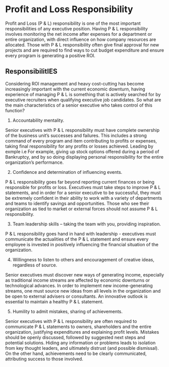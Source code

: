 # Profit and Loss Responsibility


Profit and Loss (P & L) responsibility is one of the most important responsibilities of any executive position. Having P & L responsibility involves monitoring the net income after expenses for a department or entire organization, with direct influence on how company resources are allocated. Those with P & L responsibility often give final approval for new projects and are required to find ways to cut budget expenditure and ensure every program is generating a positive ROI.

## ResponsibilitIES

Considering ROI management and heavy cost-cutting has become increasingly important with the current economic downturn, having experience of managing P & L is something that is actively searched for by executive recruiters when qualifying executive job candidates. So what are the main characteristics of a senior executive who takes control of this function?

1. Accountability mentality.

Senior executives with P & L responsibility must have complete ownership of the business unit’s successes and failures. This includes a strong command of every program and item contributing to profits or expenses, taking final responsibility for any profits or losses achieved. Leading by exmple i.e For example, giving up stock options offered during a period of Bankruptcy, and by so doing displaying personal responsibility for the entire organization’s performance.

2. Confidence and determination of influencing events.

P & L responsibility goes far beyond reporting current finances or being responsible for profits or loss. Executives must take steps to improve P & L statements, and in order for a senior executive to be successful, they must be extremely confident in their ability to work with a variety of departments and teams to identify savings and opportunities. Those who see their organization as tied to market or external forces should not assume P & L responsibility.

3. Team leadership skills – taking the team with you, providing inspiration. 

P & L responsibility goes hand in hand with leadership - executives must communicate the actualities of the P & L statement and ensure every employee is invested in positively influencing the financial situation of the organization.

4. Willingness to listen to others and encouragement of creative ideas, regardless of source.

Senior executives must discover new ways of generating income, especially as traditional income streams are affected by economic downturns or technological advances. In order to implement new income-generating streams, one must source new ideas from all levels in the organization and be open to external advisers or consultants. An innovative outlook is essential to maintain a healthy P & L statement.

5. Humility to admit mistakes, sharing of achievements.

Senior executives with P & L responsibility are often required to communicate P & L statements to owners, shareholders and the entire organization, justifying expenditures and explaining profit levels. Mistakes should be openly discussed, followed by suggested next steps and potential solutions. Hiding any information or problems leads to isolation from key thought leaders, and ultimately distrust (and possible dismissal). On the other hand, achievements need to be clearly communicated, attributing success to those involved.

